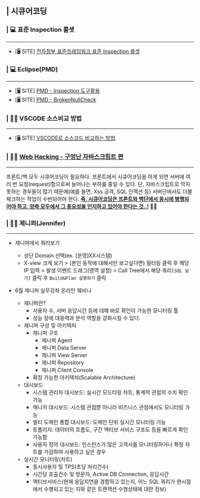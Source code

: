 ## | 시큐어코딩



### | 💻 표준 Inspection 룰셋

--------------------------

- [🖥 SITE] [전자정부 표준프레임워크 표준 Inspection 룰셋](http://webprogramer.kr/blog/P000000276/post.do)



### | 💻 Eclipse(PMD)

--------------------------

- [🖥 SITE] [PMD - Inspection 도구활용](https://www.egovframe.go.kr/wiki/doku.php?id=egovframework:dev2:imp:inspection:usetool)
- [🖥 SITE] [PMD - BrokenNullCheck](https://mazdah.tistory.com/638)



### | 👩‍🏫 VSCODE 소스비교 방법

------------

- [🖥 SITE] [VSCODE로 소스코드 비교하는 방법](https://uxgjs.tistory.com/100)


### | 👩‍💻 [Web Hacking - 구멍난 자바스크립트 편](https://allinfo.tistory.com/169)

------------

프론트/백 모두 시큐어코딩이 필요하다.
프론트에서 시큐어코딩을 하게 되면 서버에 여러 번 요청(request)함으로써 늘어나는 부하를 줄일 수 있다.
단, 자바스크립트로 막지 못하는 경우들이 많기 때문에(예를 들면, Xss 공격, SQL 인젝션 등) 서버단에서도 더블체크하는 작업이 수반되어야 한다.
<u>**즉, 시큐어코딩은 프론트와 백단에서 동시에 병행되어야 하고, 양측 모두에서 그 중요성을 인지하고 있어야 한다는 것..!**</u> 👩‍🏫


### | 👩‍🏫 제니퍼(Jennifer)

------------

- 제니퍼에서 쿼리보기
  - 상단 Domain 선택(ex. [운영]XX시스템)
  - X-view 크게 보기 > (본인 동작에 대해서만 보고싶다면) 필터링 클릭 후 해당 IP 입력 > 발생 이벤트 드래그(영역 설정) > Call Tree에서 해당 쿼리`[SQL 보기]` 클릭 후 `Build&Plan 실행하기` 클릭

- 6월 제니퍼 실무강좌 온라인 웨비나
  - 제니퍼란?
    - 사용자 수, 서버 응답시간 등에 대해 바로 확인이 가능한 모니터링 툴
    - 성능 장애 대응력과 분석 역할을 강화시킬 수 있다.
  - 제니퍼 구성 및 아키텍처
    - 제니퍼 구조
      - 제니퍼 Agent
      - 제니퍼 Data Server
      - 제니퍼 View Server
      - 제니퍼 Repository
      - 제니퍼 Client Console
    - 확장 가능한 아키텍처(Scalable Architecture)
  - 대시보드
    - 시스템 관리자 대시보드: 실시간 모드터링 차트, 통계적 관점의 수치 확인 가능
    - 매니저 대시보드: 시스템 관점뿐 아니라 비즈니스 관점에서도 모니터링 가능
    - 멀티 도메인 통합 대시보드: 도메인 단위 실시간 모니터링 가능
    - 토폴리지: 데이터의 흐름도, 구간 액티브 서비스 구조도 등을 빠르게 확인 가능함
    - 사용자 정의 대시보드: 인스턴스가 많은 고객사를 모니터링하거나 특정 차트를 가감하여 사용하고 싶은 경우
  - 실시간 모니터링(차트)
    - 동시사용자 및 TPS(초당 처리건수)
    - 시간당 호출건수 및 방문자, Active DB Connection, 응답시간
    - 액티브서비스(현재 응답지연을 경험하고 있는지, 어느 SQL 쿼리가 현시점에서 수행되고 있는 지와 같은 트랜잭션 수행상태에 대한 정보)

